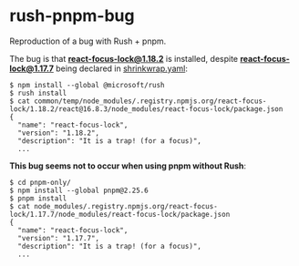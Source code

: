 # rush-pnpm-bug

Reproduction of a bug with Rush + pnpm.

The bug is that **react-focus-lock@1.18.2** is installed, despite **react-focus-lock@1.17.7** being declared in [shrinkwrap.yaml](common/config/rush/shrinkwrap.yaml):

```shell
$ npm install --global @microsoft/rush
$ rush install
$ cat common/temp/node_modules/.registry.npmjs.org/react-focus-lock/1.18.2/react@16.8.3/node_modules/react-focus-lock/package.json
{
  "name": "react-focus-lock",
  "version": "1.18.2",
  "description": "It is a trap! (for a focus)",
  ...
```

**This bug seems not to occur when using pnpm without Rush**:

```shell
$ cd pnpm-only/
$ npm install --global pnpm@2.25.6
$ pnpm install
$ cat node_modules/.registry.npmjs.org/react-focus-lock/1.17.7/node_modules/react-focus-lock/package.json
{
  "name": "react-focus-lock",
  "version": "1.17.7",
  "description": "It is a trap! (for a focus)",
  ...
```
